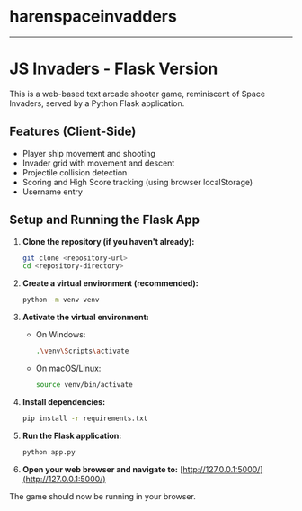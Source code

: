 # harenspaceinvadders

---
# JS Invaders - Flask Version

This is a web-based text arcade shooter game, reminiscent of Space Invaders, served by a Python Flask application.

## Features (Client-Side)
- Player ship movement and shooting
- Invader grid with movement and descent
- Projectile collision detection
- Scoring and High Score tracking (using browser localStorage)
- Username entry

## Setup and Running the Flask App

1.  **Clone the repository (if you haven't already):**
    ```bash
    git clone <repository-url>
    cd <repository-directory>
    ```

2.  **Create a virtual environment (recommended):**
    ```bash
    python -m venv venv
    ```

3.  **Activate the virtual environment:**
    *   On Windows:
        ```bash
        .\venv\Scripts\activate
        ```
    *   On macOS/Linux:
        ```bash
        source venv/bin/activate
        ```

4.  **Install dependencies:**
    ```bash
    pip install -r requirements.txt
    ```

5.  **Run the Flask application:**
    ```bash
    python app.py
    ```

6.  **Open your web browser and navigate to:**
    [http://127.0.0.1:5000/](http://127.0.0.1:5000/)

The game should now be running in your browser.